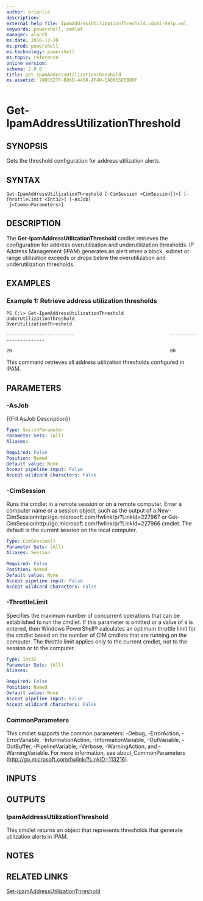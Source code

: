 ```yaml
---
author: brianlic
description: 
external help file: IpamAddressUtilizationThreshold.cdxml-help.xml
keywords: powershell, cmdlet
manager: alanth
ms.date: 2016-12-20
ms.prod: powershell
ms.technology: powershell
ms.topic: reference
online version: 
schema: 2.0.0
title: Get-IpamAddressUtilizationThreshold
ms.assetid: 78DC627F-B86D-4458-AF4D-CA0655E0BB0F
---
```


# Get-IpamAddressUtilizationThreshold

## SYNOPSIS
Gets the threshold configuration for address utilization alerts.

## SYNTAX

```
Get-IpamAddressUtilizationThreshold [-CimSession <CimSession[]>] [-ThrottleLimit <Int32>] [-AsJob]
 [<CommonParameters>]
```

## DESCRIPTION
The **Get-IpamAddressUtilizationThreshold** cmdlet retrieves the configuration for address overutilization and underutilization thresholds.
IP Address Management (IPAM) generates an alert when a block, subnet or range utilization exceeds or drops below the overutilization and underutilization thresholds.

## EXAMPLES

### Example 1: Retrieve address utilization thresholds
```
PS C:\> Get-IpamAddressUtilizationThreshold
UnderUtilizationThreshold                                   OverUtilizationThreshold

-------------------------                                   ------------------------

20                                                          80
```

This command retrieves all address utilization thresholds configured in IPAM.

## PARAMETERS

### -AsJob
{{Fill AsJob Description}}

```yaml
Type: SwitchParameter
Parameter Sets: (All)
Aliases: 

Required: False
Position: Named
Default value: None
Accept pipeline input: False
Accept wildcard characters: False
```

### -CimSession
Runs the cmdlet in a remote session or on a remote computer.
Enter a computer name or a session object, such as the output of a New-CimSessionhttp://go.microsoft.com/fwlink/p/?LinkId=227967 or Get-CimSessionhttp://go.microsoft.com/fwlink/p/?LinkId=227966 cmdlet.
The default is the current session on the local computer.

```yaml
Type: CimSession[]
Parameter Sets: (All)
Aliases: Session

Required: False
Position: Named
Default value: None
Accept pipeline input: False
Accept wildcard characters: False
```

### -ThrottleLimit
Specifies the maximum number of concurrent operations that can be established to run the cmdlet.
If this parameter is omitted or a value of `0` is entered, then Windows PowerShell® calculates an optimum throttle limit for the cmdlet based on the number of CIM cmdlets that are running on the computer.
The throttle limit applies only to the current cmdlet, not to the session or to the computer.

```yaml
Type: Int32
Parameter Sets: (All)
Aliases: 

Required: False
Position: Named
Default value: None
Accept pipeline input: False
Accept wildcard characters: False
```

### CommonParameters
This cmdlet supports the common parameters: -Debug, -ErrorAction, -ErrorVariable, -InformationAction, -InformationVariable, -OutVariable, -OutBuffer, -PipelineVariable, -Verbose, -WarningAction, and -WarningVariable. For more information, see about_CommonParameters (http://go.microsoft.com/fwlink/?LinkID=113216).

## INPUTS

## OUTPUTS

### IpamAddressUtilizationThreshold
This cmdlet returns an object that represents thresholds that generate utilization alerts in IPAM.

## NOTES

## RELATED LINKS

[Set-IpamAddressUtilizationThreshold](./Set-IpamAddressUtilizationThreshold.md)

